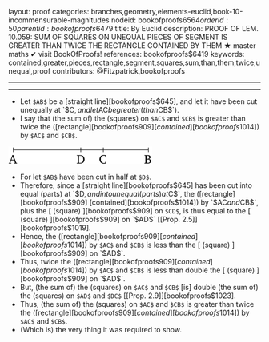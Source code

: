 layout: proof
categories: branches,geometry,elements-euclid,book-10-incommensurable-magnitudes
nodeid: bookofproofs$6564
orderid: 50
parentid: bookofproofs$6479
title: By Euclid
description: PROOF OF LEM. 10.059: SUM OF SQUARES ON UNEQUAL PIECES OF SEGMENT IS GREATER THAN TWICE THE RECTANGLE CONTAINED BY THEM &#9733; master maths &#10004; visit BookOfProofs!
references: bookofproofs$6419
keywords: contained,greater,pieces,rectangle,segment,squares,sum,than,them,twice,unequal,proof
contributors: @Fitzpatrick,bookofproofs

---


---



* Let `$AB$` be a [straight line][bookofproofs$645], and let it have been cut unequally at `$C$`, and let `$AC$` be greater (than `$CB$`).
* I say that (the sum of) the (squares) on `$AC$` and `$CB$` is greater than twice the ([rectangle][bookofproofs$909] [contained][bookofproofs$1014]) by `$AC$` and `$CB$`.

![fig059ae](https://github.com/bookofproofs/bookofproofs.github.io/blob/main/_sources/_assets/images/euclid/Book10/fig059ae.png?raw=true)

* For let `$AB$` have been cut in half at `$D$`.
* Therefore, since a [straight line][bookofproofs$645] has been cut into equal (parts) at `$D$`, and into unequal (parts) at `$C$`, the ([rectangle][bookofproofs$909] [contained][bookofproofs$1014]) by `$AC$` and `$CB$`, plus the [ (square) ][bookofproofs$909] on `$CD$`, is thus equal to the [ (square) ][bookofproofs$909] on `$AD$` [[Prop. 2.5]][bookofproofs$1019].
* Hence, the ([rectangle][bookofproofs$909] [contained][bookofproofs$1014]) by `$AC$` and `$CB$` is less than the [ (square) ][bookofproofs$909] on `$AD$`.
* Thus, twice the ([rectangle][bookofproofs$909] [contained][bookofproofs$1014]) by `$AC$` and `$CB$` is less than double the [ (square) ][bookofproofs$909] on `$AD$`.
* But, (the sum of) the (squares) on `$AC$` and `$CB$` [is] double (the sum of) the (squares) on `$AD$` and `$DC$` [[Prop. 2.9]][bookofproofs$1023].
* Thus, (the sum of) the (squares) on `$AC$` and `$CB$` is greater than twice the ([rectangle][bookofproofs$909] [contained][bookofproofs$1014]) by `$AC$` and `$CB$`.
* (Which is) the very thing it was required to show.
